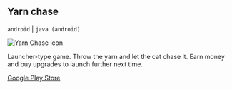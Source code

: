 ## Yarn chase

`android` | `java (android)`

<img id="icon" src="../images/icon_yarn-chase.png" alt="Yarn Chase icon"/>

Launcher-type game.
Throw the yarn and let the cat chase it.
Earn money and buy upgrades to launch further next time.

<a class="button" href="https://play.google.com/store/apps/details?id=com.darkdimension.yarn_chase">Google Play Store</a>
